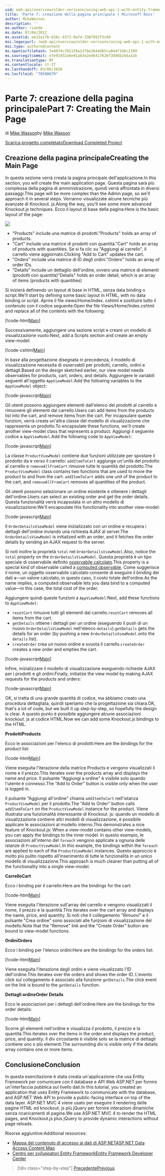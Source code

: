 ```yaml
---
uid: web-api/overview/older-versions/using-web-api-1-with-entity-framework-5/using-web-api-with-entity-framework-part-7
title: 'Parte 7: creazione della pagina principale | Microsoft Docs'
author: MikeWasson
description: ''
ms.author: riande
ms.date: 07/04/2012
ms.assetid: eb32a17b-626c-4373-9a7d-3387992f3c04
msc.legacyurl: /web-api/overview/older-versions/using-web-api-1-with-entity-framework-5/using-web-api-with-entity-framework-part-7
msc.type: authoredcontent
ms.openlocfilehash: fe4074c701159a137be3644d65ca844f160c2399
ms.sourcegitcommit: e7e91932a6e91a63e2e46417626f39d6b244a3ab
ms.translationtype: MT
ms.contentlocale: it-IT
ms.lasthandoff: 03/06/2020
ms.locfileid: "78598679"
---
```

# <a name="part-7-creating-the-main-page"></a><span data-ttu-id="9b581-102">Parte 7: creazione della pagina principale</span><span class="sxs-lookup"><span data-stu-id="9b581-102">Part 7: Creating the Main Page</span></span>

<span data-ttu-id="9b581-103">di [Mike Wasson](https://github.com/MikeWasson)</span><span class="sxs-lookup"><span data-stu-id="9b581-103">by [Mike Wasson](https://github.com/MikeWasson)</span></span>

[<span data-ttu-id="9b581-104">Scarica progetto completato</span><span class="sxs-lookup"><span data-stu-id="9b581-104">Download Completed Project</span></span>](https://code.msdn.microsoft.com/ASP-NET-Web-API-with-afa30545)

## <a name="creating-the-main-page"></a><span data-ttu-id="9b581-105">Creazione della pagina principale</span><span class="sxs-lookup"><span data-stu-id="9b581-105">Creating the Main Page</span></span>

<span data-ttu-id="9b581-106">In questa sezione verrà creata la pagina principale dell'applicazione.</span><span class="sxs-lookup"><span data-stu-id="9b581-106">In this section, you will create the main application page.</span></span> <span data-ttu-id="9b581-107">Questa pagina sarà più complessa della pagina di amministrazione, quindi verrà affrontata in diversi passaggi.</span><span class="sxs-lookup"><span data-stu-id="9b581-107">This page will be more complex than the Admin page, so we'll approach it in several steps.</span></span> <span data-ttu-id="9b581-108">Verranno visualizzate alcune tecniche più avanzate di Knockout. js.</span><span class="sxs-lookup"><span data-stu-id="9b581-108">Along the way, you'll see some more advanced Knockout.js techniques.</span></span> <span data-ttu-id="9b581-109">Ecco il layout di base della pagina:</span><span class="sxs-lookup"><span data-stu-id="9b581-109">Here is the basic layout of the page:</span></span>

![](using-web-api-with-entity-framework-part-7/_static/image1.png)

- <span data-ttu-id="9b581-110">"Products" include una matrice di prodotti.</span><span class="sxs-lookup"><span data-stu-id="9b581-110">"Products" holds an array of products.</span></span>
- <span data-ttu-id="9b581-111">"Cart" include una matrice di prodotti con quantità.</span><span class="sxs-lookup"><span data-stu-id="9b581-111">"Cart" holds an array of products with quantities.</span></span> <span data-ttu-id="9b581-112">Se si fa clic su "Aggiungi al carrello", il carrello viene aggiornato.</span><span class="sxs-lookup"><span data-stu-id="9b581-112">Clicking "Add to Cart" updates the cart.</span></span>
- <span data-ttu-id="9b581-113">"Orders" include una matrice di ID degli ordini.</span><span class="sxs-lookup"><span data-stu-id="9b581-113">"Orders" holds an array of order IDs.</span></span>
- <span data-ttu-id="9b581-114">"Details" include un dettaglio dell'ordine, ovvero una matrice di elementi (prodotti con quantità)</span><span class="sxs-lookup"><span data-stu-id="9b581-114">"Details" holds an order detail, which is an array of items (products with quantities)</span></span>

<span data-ttu-id="9b581-115">Si inizierà definendo un layout di base in HTML, senza data binding o script.</span><span class="sxs-lookup"><span data-stu-id="9b581-115">We'll start by defining some basic layout in HTML, with no data binding or script.</span></span> <span data-ttu-id="9b581-116">Aprire il file views/Home/index. cshtml e sostituire tutto il contenuto con il codice seguente:</span><span class="sxs-lookup"><span data-stu-id="9b581-116">Open the file Views/Home/Index.cshtml and replace all of the contents with the following:</span></span>

[!code-html[Main](using-web-api-with-entity-framework-part-7/samples/sample1.html)]

<span data-ttu-id="9b581-117">Successivamente, aggiungere una sezione script e creare un modello di visualizzazione vuoto:</span><span class="sxs-lookup"><span data-stu-id="9b581-117">Next, add a Scripts section and create an empty view-model:</span></span>

[!code-cshtml[Main](using-web-api-with-entity-framework-part-7/samples/sample2.cshtml)]

<span data-ttu-id="9b581-118">In base alla progettazione disegnata in precedenza, il modello di visualizzazione necessita di osservabili per prodotti, carrello, ordini e dettagli.</span><span class="sxs-lookup"><span data-stu-id="9b581-118">Based on the design sketched earlier, our view model needs observables for products, cart, orders, and details.</span></span> <span data-ttu-id="9b581-119">Aggiungere le variabili seguenti all'oggetto `AppViewModel`:</span><span class="sxs-lookup"><span data-stu-id="9b581-119">Add the following variables to the `AppViewModel` object:</span></span>

[!code-javascript[Main](using-web-api-with-entity-framework-part-7/samples/sample3.js)]

<span data-ttu-id="9b581-120">Gli utenti possono aggiungere elementi dall'elenco dei prodotti al carrello e rimuovere gli elementi dal carrello.</span><span class="sxs-lookup"><span data-stu-id="9b581-120">Users can add items from the products list into the cart, and remove items from the cart.</span></span> <span data-ttu-id="9b581-121">Per incapsulare queste funzioni, verrà creata un'altra classe del modello di visualizzazione che rappresenta un prodotto.</span><span class="sxs-lookup"><span data-stu-id="9b581-121">To encapsulate these functions, we'll create another view-model class that represents a product.</span></span> <span data-ttu-id="9b581-122">Aggiungi il seguente codice a `AppViewModel`.</span><span class="sxs-lookup"><span data-stu-id="9b581-122">Add the following code to `AppViewModel`:</span></span>

[!code-javascript[Main](using-web-api-with-entity-framework-part-7/samples/sample4.js?highlight=4)]

<span data-ttu-id="9b581-123">La classe `ProductViewModel` contiene due funzioni utilizzate per spostare il prodotto da e verso il carrello: `addItemToCart` aggiunge un'unità del prodotto al carrello e `removeAllFromCart` rimuove tutte le quantità del prodotto.</span><span class="sxs-lookup"><span data-stu-id="9b581-123">The `ProductViewModel` class contains two functions that are used to move the product to and from the cart: `addItemToCart` adds one unit of the product to the cart, and `removeAllFromCart` removes all quantities of the product.</span></span>

<span data-ttu-id="9b581-124">Gli utenti possono selezionare un ordine esistente e ottenere i dettagli dell'ordine.</span><span class="sxs-lookup"><span data-stu-id="9b581-124">Users can select an existing order and get the order details.</span></span> <span data-ttu-id="9b581-125">Questa funzionalità verrà incapsulata in un altro modello di visualizzazione:</span><span class="sxs-lookup"><span data-stu-id="9b581-125">We'll encapsulate this functionality into another view-model:</span></span>

[!code-javascript[Main](using-web-api-with-entity-framework-part-7/samples/sample5.js?highlight=4)]

<span data-ttu-id="9b581-126">Il `OrderDetailsViewModel` viene inizializzato con un ordine e recupera i dettagli dell'ordine inviando una richiesta AJAX al server.</span><span class="sxs-lookup"><span data-stu-id="9b581-126">The `OrderDetailsViewModel` is initialized with an order, and it fetches the order details by sending an AJAX request to the server.</span></span>

<span data-ttu-id="9b581-127">Si noti inoltre la proprietà `total` nel `OrderDetailsViewModel`.</span><span class="sxs-lookup"><span data-stu-id="9b581-127">Also, notice the `total` property on the `OrderDetailsViewModel`.</span></span> <span data-ttu-id="9b581-128">Questa proprietà è un tipo speciale di osservabile definito [osservabile calcolato](http://knockoutjs.com/documentation/computedObservables.html).</span><span class="sxs-lookup"><span data-stu-id="9b581-128">This property is a special kind of observable called a [computed observable](http://knockoutjs.com/documentation/computedObservables.html).</span></span> <span data-ttu-id="9b581-129">Come suggerisce il nome, un oggetto osservabile calcolato consente di eseguire il binding dei dati a&#8212;un valore calcolato, in questo caso, il costo totale dell'ordine.</span><span class="sxs-lookup"><span data-stu-id="9b581-129">As the name implies, a computed observable lets you data bind to a computed value&#8212;in this case, the total cost of the order.</span></span>

<span data-ttu-id="9b581-130">Aggiungere quindi queste funzioni a `AppViewModel`:</span><span class="sxs-lookup"><span data-stu-id="9b581-130">Next, add these functions to `AppViewModel`:</span></span>

- <span data-ttu-id="9b581-131">`resetCart` rimuove tutti gli elementi dal carrello.</span><span class="sxs-lookup"><span data-stu-id="9b581-131">`resetCart` removes all items from the cart.</span></span>
- <span data-ttu-id="9b581-132">`getDetails` ottiene i dettagli per un ordine (eseguendo il push di un nuovo `OrderDetailsViewModel` nell'elenco `details`).</span><span class="sxs-lookup"><span data-stu-id="9b581-132">`getDetails` gets the details for an order (by pushing a new `OrderDetailsViewModel` onto the `details` list).</span></span>
- <span data-ttu-id="9b581-133">`createOrder` crea un nuovo ordine e svuota il carrello.</span><span class="sxs-lookup"><span data-stu-id="9b581-133">`createOrder` creates a new order and empties the cart.</span></span>

[!code-javascript[Main](using-web-api-with-entity-framework-part-7/samples/sample6.js?highlight=4)]

<span data-ttu-id="9b581-134">Infine, inizializzare il modello di visualizzazione eseguendo richieste AJAX per i prodotti e gli ordini:</span><span class="sxs-lookup"><span data-stu-id="9b581-134">Finally, initialize the view model by making AJAX requests for the products and orders:</span></span>

[!code-javascript[Main](using-web-api-with-entity-framework-part-7/samples/sample7.js)]

<span data-ttu-id="9b581-135">OK, si tratta di una grande quantità di codice, ma abbiamo creato una procedura dettagliata, quindi speriamo che la progettazione sia chiara.</span><span class="sxs-lookup"><span data-stu-id="9b581-135">OK, that's a lot of code, but we built it up step-by-step, so hopefully the design is clear.</span></span> <span data-ttu-id="9b581-136">A questo punto è possibile aggiungere alcune associazioni knockout. js al codice HTML.</span><span class="sxs-lookup"><span data-stu-id="9b581-136">Now we can add some Knockout.js bindings to the HTML.</span></span>

<span data-ttu-id="9b581-137">**Prodotti**</span><span class="sxs-lookup"><span data-stu-id="9b581-137">**Products**</span></span>

<span data-ttu-id="9b581-138">Ecco le associazioni per l'elenco di prodotti:</span><span class="sxs-lookup"><span data-stu-id="9b581-138">Here are the bindings for the product list:</span></span>

[!code-html[Main](using-web-api-with-entity-framework-part-7/samples/sample8.html)]

<span data-ttu-id="9b581-139">Viene eseguita l'iterazione della matrice Products e vengono visualizzati il nome e il prezzo.</span><span class="sxs-lookup"><span data-stu-id="9b581-139">This iterates over the products array and displays the name and price.</span></span> <span data-ttu-id="9b581-140">Il pulsante "Aggiungi a ordine" è visibile solo quando l'utente è connesso.</span><span class="sxs-lookup"><span data-stu-id="9b581-140">The "Add to Order" button is visible only when the user is logged in.</span></span>

<span data-ttu-id="9b581-141">Il pulsante "Aggiungi all'ordine" chiama `addItemToCart` nell'istanza `ProductViewModel` per il prodotto.</span><span class="sxs-lookup"><span data-stu-id="9b581-141">The "Add to Order" button calls `addItemToCart` on the `ProductViewModel` instance for the product.</span></span> <span data-ttu-id="9b581-142">Viene illustrata una funzionalità interessante di Knockout. js: quando un modello di visualizzazione contiene altri modelli di visualizzazione, è possibile applicare le associazioni al modello interno.</span><span class="sxs-lookup"><span data-stu-id="9b581-142">This demonstrates a nice feature of Knockout.js: When a view-model contains other view-models, you can apply the bindings to the inner model.</span></span> <span data-ttu-id="9b581-143">In questo esempio, le associazioni all'interno del `foreach` vengono applicate a ognuna delle istanze di `ProductViewModel`.</span><span class="sxs-lookup"><span data-stu-id="9b581-143">In this example, the bindings within the `foreach` are applied to each of the `ProductViewModel` instances.</span></span> <span data-ttu-id="9b581-144">Questo approccio è molto più pulito rispetto all'inserimento di tutte le funzionalità in un unico modello di visualizzazione.</span><span class="sxs-lookup"><span data-stu-id="9b581-144">This approach is much cleaner than putting all of the functionality into a single view-model.</span></span>

<span data-ttu-id="9b581-145">**Carrello**</span><span class="sxs-lookup"><span data-stu-id="9b581-145">**Cart**</span></span>

<span data-ttu-id="9b581-146">Ecco i binding per il carrello:</span><span class="sxs-lookup"><span data-stu-id="9b581-146">Here are the bindings for the cart:</span></span>

[!code-html[Main](using-web-api-with-entity-framework-part-7/samples/sample9.html)]

<span data-ttu-id="9b581-147">Viene eseguita l'iterazione sull'array del carrello e vengono visualizzati il nome, il prezzo e la quantità.</span><span class="sxs-lookup"><span data-stu-id="9b581-147">This iterates over the cart array and displays the name, price, and quantity.</span></span> <span data-ttu-id="9b581-148">Si noti che il collegamento "Rimuovi" e il pulsante "Crea ordine" sono associati alle funzioni di visualizzazione del modello.</span><span class="sxs-lookup"><span data-stu-id="9b581-148">Note that the "Remove" link and the "Create Order" button are bound to view-model functions.</span></span>

<span data-ttu-id="9b581-149">**Ordini**</span><span class="sxs-lookup"><span data-stu-id="9b581-149">**Orders**</span></span>

<span data-ttu-id="9b581-150">Ecco i binding per l'elenco ordini:</span><span class="sxs-lookup"><span data-stu-id="9b581-150">Here are the bindings for the orders list:</span></span>

[!code-html[Main](using-web-api-with-entity-framework-part-7/samples/sample10.html)]

<span data-ttu-id="9b581-151">Viene eseguita l'iterazione degli ordini e viene visualizzato l'ID dell'ordine.</span><span class="sxs-lookup"><span data-stu-id="9b581-151">This iterates over the orders and shows the order ID.</span></span> <span data-ttu-id="9b581-152">L'evento click sul collegamento è associato alla funzione `getDetails`.</span><span class="sxs-lookup"><span data-stu-id="9b581-152">The click event on the link is bound to the `getDetails` function.</span></span>

<span data-ttu-id="9b581-153">**Dettagli ordine**</span><span class="sxs-lookup"><span data-stu-id="9b581-153">**Order Details**</span></span>

<span data-ttu-id="9b581-154">Ecco le associazioni per i dettagli dell'ordine:</span><span class="sxs-lookup"><span data-stu-id="9b581-154">Here are the bindings for the order details:</span></span>

[!code-html[Main](using-web-api-with-entity-framework-part-7/samples/sample11.html)]

<span data-ttu-id="9b581-155">Scorre gli elementi nell'ordine e visualizza il prodotto, il prezzo e la quantità.</span><span class="sxs-lookup"><span data-stu-id="9b581-155">This iterates over the items in the order and displays the product, price, and quantity.</span></span> <span data-ttu-id="9b581-156">Il div circostante è visibile solo se la matrice di dettagli contiene uno o più elementi.</span><span class="sxs-lookup"><span data-stu-id="9b581-156">The surrounding div is visible only if the details array contains one or more items.</span></span>

## <a name="conclusion"></a><span data-ttu-id="9b581-157">Conclusione</span><span class="sxs-lookup"><span data-stu-id="9b581-157">Conclusion</span></span>

<span data-ttu-id="9b581-158">In questa esercitazione è stata creata un'applicazione che usa Entity Framework per comunicare con il database e API Web ASP.NET per fornire un'interfaccia pubblica sul livello dati.</span><span class="sxs-lookup"><span data-stu-id="9b581-158">In this tutorial, you created an application that uses Entity Framework to communicate with the database, and ASP.NET Web API to provide a public-facing interface on top of the data layer.</span></span> <span data-ttu-id="9b581-159">ASP.NET MVC 4 viene usato per eseguire il rendering delle pagine HTML ed knockout. js più jQuery per fornire interazioni dinamiche senza ricaricamenti di pagina.</span><span class="sxs-lookup"><span data-stu-id="9b581-159">We use ASP.NET MVC 4 to render the HTML pages, and Knockout.js plus jQuery to provide dynamic interactions without page reloads.</span></span>

<span data-ttu-id="9b581-160">Risorse aggiuntive:</span><span class="sxs-lookup"><span data-stu-id="9b581-160">Additional resources:</span></span>

- [<span data-ttu-id="9b581-161">Mappa del contenuto di accesso ai dati di ASP.NET</span><span class="sxs-lookup"><span data-stu-id="9b581-161">ASP.NET Data Access Content Map</span></span>](https://msdn.microsoft.com/library/6759sth4.aspx)
- [<span data-ttu-id="9b581-162">Centro per sviluppatori Entity Framework</span><span class="sxs-lookup"><span data-stu-id="9b581-162">Entity Framework Developer Center</span></span>](https://msdn.microsoft.com/data/ef)

> [!div class="step-by-step"]
> [<span data-ttu-id="9b581-163">Precedente</span><span class="sxs-lookup"><span data-stu-id="9b581-163">Previous</span></span>](using-web-api-with-entity-framework-part-6.md)
